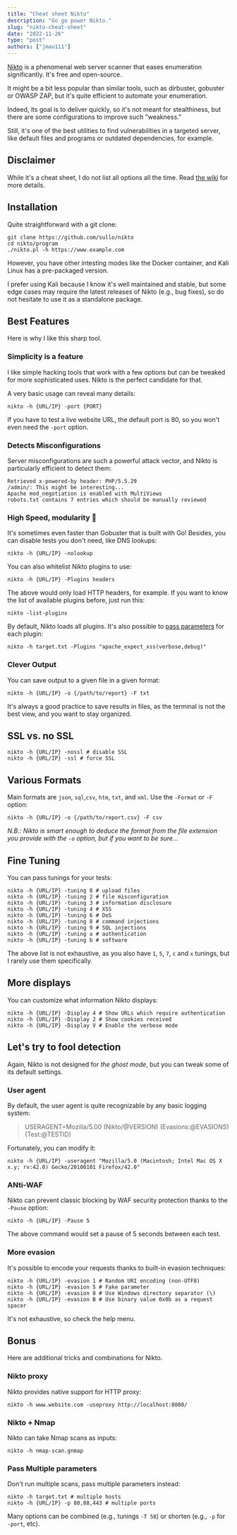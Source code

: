 ```yaml
---
title: "Cheat sheet Nikto"
description: "Go go power Nikto."
slug: "nikto-cheat-sheet"
date: "2022-11-26"
type: "post"
authors: ["jmau111"]
---
```


[Nikto](https://github.com/sullo/nikto/) is a phenomenal web server scanner that eases enumeration significantly. It's free and open-source.

It might be a bit less popular than similar tools, such as dirbuster, gobuster or OWASP ZAP, but it's quite efficient to automate your enumeration.

Indeed, its goal is to deliver quickly, so it's not meant for stealthiness, but there are some configurations to improve such "weakness."

Still, it's one of the best utilities to find vulnerabilities in a targeted server, like default files and programs or outdated dependencies, for example.

## Disclaimer

While it's a cheat sheet, I do not list all options all the time. Read [the wiki](https://github.com/sullo/nikto/wiki) for more details.

## Installation

Quite straightforward with a git clone:

```
git clone https://github.com/sullo/nikto
cd nikto/program
./nikto.pl -h https://www.example.com
```

However, you have other intesting modes like the Docker container, and Kali Linux has a pre-packaged version.

I prefer using Kali because I know it's well maintained and stable, but some edge cases may require the latest releases of Nikto (e.g., bug fixes), so do not hesitate to use it as a standalone package.

## Best Features

Here is why I like this sharp tool.

### Simplicity is a feature

I like simple hacking tools that work with a few options but can be tweaked for more sophisticated uses. Nikto is the perfect candidate for that.

A very basic usage can reveal many details:

```
nikto -h {URL/IP} -port {PORT}
```

If you have to test a live website URL, the default port is 80, so you won't even need the `-port` option.

### Detects Misconfigurations

Server misconfigurations are such a powerful attack vector, and Nikto is particularly efficient to detect them:

```
Retrieved x-powered-by header: PHP/5.5.29
/admin/: This might be interesting...
Apache mod_negotiation is enabled with MultiViews
robots.txt contains 7 entries which should be manually reviewed
```

### High Speed, modularity 🚀

It's sometimes even faster than Gobuster that is built with Go! Besides, you can disable tests you don't need, like DNS lookups:

```
nikto -h {URL/IP} -nolookup
```

You can also whitelist Nikto plugins to use:

```
nikto -h {URL/IP} -Plugins headers
```

The above would only load HTTP headers, for example. If you want to know the list of available plugins before, just run this:

```
nikto -list-plugins
```

By default, Nikto loads all plugins. It's also possible to [pass parameters](https://github.com/sullo/nikto/wiki/Selecting-Plugins) for each plugin:

```
nikto -h target.txt -Plugins "apache_expect_xss(verbose,debug)"
```

### Clever Output

You can save output to a given file in a given format:

```
nikto -h {URL/IP} -o {/path/to/report} -F txt
```

It's always a good practice to save results in files, as the terminal is not the best view, and you want to stay organized.

## SSL vs. no SSL

```
nikto -h {URL/IP} -nossl # disable SSL
nikto -h {URL/IP} -ssl # force SSL
```

## Various Formats

Main formats are `json`, `sql`,`csv`, `htm`, `txt`, and `xml`. Use the `-Format` or `-F` option:

```
nikto -h {URL/IP} -o {/path/to/report.csv} -F csv
```

_N.B.: Nikto is smart enough to deduce the format from the file extension you provide with the `-o` option, but if you want to be sure..._

## Fine Tuning

You can pass tunings for your tests:

```
nikto -h {URL/IP} -tuning 0 # upload files
nikto -h {URL/IP} -tuning 2 # file misconfiguration
nikto -h {URL/IP} -tuning 3 # information disclosure
nikto -h {URL/IP} -tuning 4 # XSS
nikto -h {URL/IP} -tuning 6 # DoS
nikto -h {URL/IP} -tuning 8 # command injections
nikto -h {URL/IP} -tuning 9 # SQL injections
nikto -h {URL/IP} -tuning a # authentication
nikto -h {URL/IP} -tuning b # software
```

The above list is not exhaustive, as you also have `1`, `5`, `7`, `c` and `x` tunings, but I rarely use them specifically.

## More displays

You can customize what information Nikto displays:

```
nikto -h {URL/IP} -Display 4 # Show URLs which require authentication
nikto -h {URL/IP} -Display 2 # Show cookies received
nikto -h {URL/IP} -Display V # Enable the verbose mode
```

## Let's try to fool detection

Again, Nikto is not designed for _the ghost mode_, but you can tweak some of its default settings.

### User agent

By default, the user agent is quite recognizable by any basic logging system:

> USERAGENT=Mozilla/5.00 (Nikto/@VERSION) (Evasions:@EVASIONS) (Test:@TESTID)

Fortunately, you can modify it:

```
nikto -h {URL/IP} -useragent "Mozilla/5.0 (Macintosh; Intel Mac OS X x.y; rv:42.0) Gecko/20100101 Firefox/42.0"
```

### ANti-WAF

Nikto can prevent classic blocking by WAF security protection thanks to the `-Pause` option:

```
nikto -h {URL/IP} -Pause 5
```

The above command would set a pause of 5 seconds between each test.

### More evasion

It's possible to encode your requests thanks to built-in evasion techniques:

```
nikto -h {URL/IP} -evasion 1 # Random URI encoding (non-UTF8)
nikto -h {URL/IP} -evasion 5 # Fake parameter
nikto -h {URL/IP} -evasion 8 # Use Windows directory separator (\)
nikto -h {URL/IP} -evasion B # Use binary value 0x0b as a request spacer
```

It's not exhaustive, so check the help menu.

## Bonus

Here are additional tricks and combinations for Nikto.

### Nikto proxy

Nikto provides native support for HTTP proxy:

```
nikto -h www.website.com -useproxy http://localhost:8080/
```

### Nikto + Nmap 

Nikto can take Nmap scans as inputs:

```
nikto -h nmap-scan.gnmap
```

### Pass Multiple parameters

Don't run multiple scans, pass multiple parameters instead:

```
nikto -h target.txt # multiple hosts
nikto -h {URL/IP} -p 80,88,443 # multiple ports
```

Many options can be combined (e.g., tunings `-T 58`) or shorten (e.g., `-p` for `-port`, etc).
